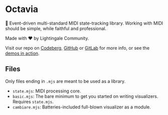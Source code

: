 # Octavia
🎻 Event-driven multi-standard MIDI state-tracking library. Working with MIDI should be simple, while faithful and professional.

Made with ❤️ by Lightingale Community.

Visit our repo on [Codeberg](https://codeberg.org/ltgc/octavia/), [GitHub](https://github.com/ltgcgo/octavia/) or [GitLab](https://gitlab.com/ltgc/oss/octavia/) for more info, or see the [demos in action](https://ltgcgo.github.io/octavia/test/).

## Files
Only files ending in `.mjs` are meant to be used as a library.

* `state.mjs`: MIDI processing core.
* `basic.mjs`: The bare minimum to get you started on writing visualizers. Requires `state.mjs`.
* `cambiare.mjs`: Batteries-included full-blown visualizer as a module.